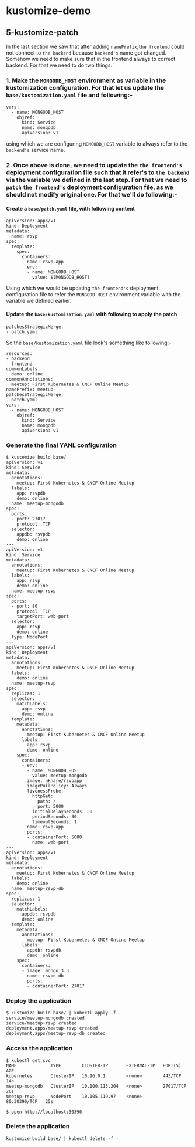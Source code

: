 # kustomize-demo

## 5-kustomize-patch

In the last section we saw that after adding `namePrefix`,`the frontend` could not connect to `the backend` because `backend's` name got changed. Somehow we need to make sure that in the frontend always to correct backend. For that we need to do two things.

### 1. Make the `MONGODB_HOST` environment as variable in the kustomization configuration. For that let us update the `base/kustomization.yaml` file and following:-

```
vars:
  - name: MONGODB_HOST
    objref:
      kind: Service
      name: mongodb
      apiVersion: v1
```

using which we are configuring `MONGODB_HOST` variable to always refer to the `backend's` service name. 

### 2. Once above is done, we need to update the `the frontend's` deployment configuration file such that it refer's to `the backend` via the variable we defined in the last step. For that we need to `patch` `the frontend's` deployment configuration file, as we should not modify original one. For that we'll do following:-
 
#### Create a `base/patch.yaml` file, with following content 

```
apiVersion: apps/v1
kind: Deployment
metadata:
  name: rsvp
spec:
  template:
    spec:
      containers:
      - name: rsvp-app
        env:
        - name: MONGODB_HOST
          value: $(MONGODB_HOST)
```

Using which we would be updating `the frontend's` deployment configuration file to refer the `MONGODB_HOST` environment variable with the variable we defined earlier. 

#### Update the `base/kustomization.yaml` with following to apply the patch 
```
patchesStrategicMerge:
- patch.yaml
```

So the `base/kustomization.yaml` file look's something like following:-

```
resources:
- backend
- frontend
commonLabels:
  demo: online
commonAnnotations:
  meetup: First Kubernetes & CNCF Online Meetup
namePrefix: meetup-
patchesStrategicMerge:
- patch.yaml
vars:
  - name: MONGODB_HOST
    objref:
      kind: Service
      name: mongodb
      apiVersion: v1
```


### Generate the final YANL configuration 

```
$ kustomize build base/
apiVersion: v1
kind: Service
metadata:
  annotations:
    meetup: First Kubernetes & CNCF Online Meetup
  labels:
    app: rsvpdb
    demo: online
  name: meetup-mongodb
spec:
  ports:
  - port: 27017
    protocol: TCP
  selector:
    appdb: rsvpdb
    demo: online
---
apiVersion: v1
kind: Service
metadata:
  annotations:
    meetup: First Kubernetes & CNCF Online Meetup
  labels:
    app: rsvp
    demo: online
  name: meetup-rsvp
spec:
  ports:
  - port: 80
    protocol: TCP
    targetPort: web-port
  selector:
    app: rsvp
    demo: online
  type: NodePort
---
apiVersion: apps/v1
kind: Deployment
metadata:
  annotations:
    meetup: First Kubernetes & CNCF Online Meetup
  labels:
    demo: online
  name: meetup-rsvp
spec:
  replicas: 1
  selector:
    matchLabels:
      app: rsvp
      demo: online
  template:
    metadata:
      annotations:
        meetup: First Kubernetes & CNCF Online Meetup
      labels:
        app: rsvp
        demo: online
    spec:
      containers:
      - env:
        - name: MONGODB_HOST
          value: meetup-mongodb
        image: nkhare/rsvpapp
        imagePullPolicy: Always
        livenessProbe:
          httpGet:
            path: /
            port: 5000
          initialDelaySeconds: 50
          periodSeconds: 30
          timeoutSeconds: 1
        name: rsvp-app
        ports:
        - containerPort: 5000
          name: web-port
---
apiVersion: apps/v1
kind: Deployment
metadata:
  annotations:
    meetup: First Kubernetes & CNCF Online Meetup
  labels:
    demo: online
  name: meetup-rsvp-db
spec:
  replicas: 1
  selector:
    matchLabels:
      appdb: rsvpdb
      demo: online
  template:
    metadata:
      annotations:
        meetup: First Kubernetes & CNCF Online Meetup
      labels:
        appdb: rsvpdb
        demo: online
    spec:
      containers:
      - image: mongo:3.3
        name: rsvpd-db
        ports:
        - containerPort: 27017
```


### Deploy the application 

```
$ kustomize build base/ | kubectl apply -f -
service/meetup-mongodb created
service/meetup-rsvp created
deployment.apps/meetup-rsvp created
deployment.apps/meetup-rsvp-db created
```

### Access the application
```
$ kubectl get svc
NAME             TYPE        CLUSTER-IP       EXTERNAL-IP   PORT(S)        AGE
kubernetes       ClusterIP   10.96.0.1        <none>        443/TCP        14h
meetup-mongodb   ClusterIP   10.100.113.204   <none>        27017/TCP      26s
meetup-rsvp      NodePort    10.105.119.97    <none>        80:30390/TCP   25s
```
```
$ open http://localhost:30390
```

### Delete the application
```
kustomize build base/ | kubectl delete -f -
```

